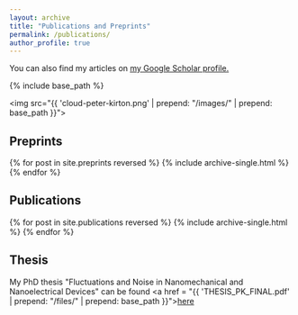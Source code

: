 ```yaml
---
layout: archive
title: "Publications and Preprints"
permalink: /publications/
author_profile: true
---
```


You can also find my articles on <u><a href="{{site.author.googlescholar}}">my Google Scholar profile</a>.</u>


{% include base_path %}


<img src="{{ 'cloud-peter-kirton.png' | prepend: "/images/" | prepend: base_path }}"> 

## Preprints

{% for post in site.preprints reversed %}
  {% include archive-single.html %}
{% endfor %}

## Publications

{% for post in site.publications reversed %}
  {% include archive-single.html %}
{% endfor %}

## Thesis

My PhD thesis "Fluctuations and Noise in Nanomechanical and Nanoelectrical Devices" can be found <a href = "{{ 'THESIS_PK_FINAL.pdf' | prepend: "/files/" | prepend: base_path }}"><u>here</u></a>
